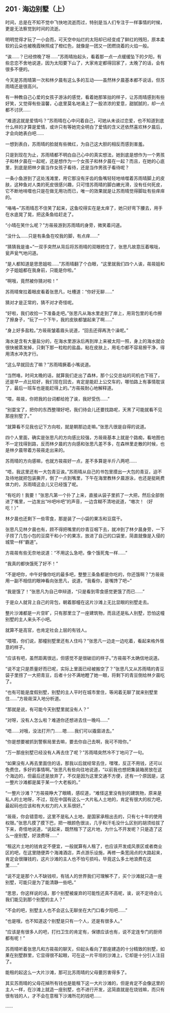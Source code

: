 ## 201 · 海边别墅（上）

时间，总是在不知不觉中飞快地流逝而过，特别是当人们专注于一样事情的时候，更是无法察觉到时间的流逝。

明明觉得才玩了一小会而，可天空中灿烂的太阳却已经变成了鲜红的残阳，原本柔软的云朵也被晚霞映照成了橙红色，就像是一团又一团燃烧着的火焰一般。

“诶……？已经傍晚了呀……”苏雨晴抬起头，看着那一点一点缓缓坠下的夕阳，有些恋恋不舍地说道，因为太阳要下山了，大家肯定都得回家了，太晚了的话，会有很多不便的。

今天是苏雨晴第一次和林夕晨有这么多的互动——虽然林夕晨基本都不说话，但苏雨晴还是很高兴。

有一种教自己心爱的女孩子游泳的感觉，看着她那笨拙的样子，让苏雨晴感到有些好笑，又觉得有些温馨，心底里莫名地涌上了一股浓浓的爱意，甜腻腻的，却一点都不讨厌……

“难道这就是爱情吗？”苏雨晴在心中问着自己，可她从未谈过恋爱，也不知道到底什么样的才算是爱情，或许只有等她完全明白了爱情的含义还依然喜欢林夕晨后，才会向她表白吧……

一想到表白，苏雨晴的脸就有些微红，为自己这大胆的相反而感到害羞。

只是到现在为止，苏雨晴都不明白自己心中的真实想法，她到底是想作为一个男孩子和林夕晨在一起呢，还是想作为一个女孩子和林夕晨在一起？而且，在她的心底里，到底是把林夕晨当作女孩子看待，还是当作男孩子看待呢？

一条小鱼游到了这处浅滩里，用它那没有牙齿的鱼嘴轻轻地啃噬着苏雨晴脚上的皮肤，这种鱼对人类的死皮很感兴趣，只可惜苏雨晴的脚白嫩光滑，没有任何死皮，它不断地啃噬也只是在做无用功而已，唯一的效果就是让苏雨晴觉得脚趾有些痒痒的。

“咯咯~”苏雨晴忍不住笑了起来，这鱼咬得实在是太痒了，她只好弯下腰去，用手在水底晃了晃，把这条鱼给赶走了。

“小晴在笑什么呢？”方莜莜游到苏雨晴的身旁，微笑着问道。

“没什么……只是有条鱼在咬我的脚，有点痒……”

“猜猜我是谁~”一双手突然从背后将苏雨晴的双眼捂住了，张思凡故意压着喉咙，瓮声瓮气地问道。

“是人都知道是思思姐啦……”苏雨晴翻了个白眼，“这里就我们四个人诶，莜莜姐和夕子姐姐都在我身前，只能是你啦。”

“啊哦，竟然被你猜对啦！”

苏雨晴耷拉着眼皮看着张思凡，吐槽道：“你好无聊……”

猜对才是正常的，猜不对才奇怪呢。

“好啦，我们收拾一下准备走吧。”张思凡从海水里走到了岸上，用背包里的毛巾擦了擦身子，“玩了一个下午，我的皮肤都皱起来了啊……”

“身上好多盐粒。”方莜莜皱着眉头说道，“回去还得再洗个澡呢。”

海水是含有大量盐分的，在海水里游泳后再到岸上来被太阳一照，身上的海水就会很快被蒸发掉，只剩下那一粒粒的盐晶，粘在皮肤上，用毛巾都不容易擦干净，得用清水冲洗才行。

“这么早就回去了嘛？”苏雨晴撅着小嘴说道。

“当然咯，时间太晚的话，就算我们走出了森林，那个公交总站的司机也下班了，还是早一点比较好，我们现在回去，肯定是能赶上公交车的，哪怕路上有事情耽误了，最后一班车也是能赶得上的。”方莜莜耐心地解释道。

“喂，莜莜，你把我的台词都给抢了诶，我好受伤……”

“别耍宝了，把你的东西整理好吧，我们待会儿还要找路呢，天黑了可能就看不见那座别墅了。”

“就算看不见我也记下方向啦，就是朝那边走嘛。”张思凡很是自得的说道。

四个人里面，确实是张思凡的方向感比较强，方莜莜基本上就是个路痴，看地图也不一定找得到路，反而林夕晨的方向感和张思凡差不多，在森林里走散的时候，也是林夕晨带着方莜莜走出来的。

苏雨晴的方向感嘛，也就方莜莜好一点，差不多算是半斤八两吧……

“唔，我这里还有一大包青豆诶。”苏雨晴从自己的书包里摸出一大包的青豆，迫不及待地就把包装撕开，倒了一点到嘴里，下午在海里教林夕晨游泳，也还是挺耗费体力的，苏雨晴这会儿又已经饿了呢。

“有吃的！我要！”张思凡第一个扑了上来，直接从袋子里抓了一大把，然后全部倒进了嘴里，一边发出“咔吧咔吧”的声音，一边含糊不清地说道，“嗷次！（好吃！）”

林夕晨也还剩下一些零食，那是装了一小袋的果冻和豆腐干。

张思凡见林夕晨也有，顾不得把嘴里的炒青豆咽下去，就冲到了林夕晨身旁，一下子捞了几包小包的豆腐干和小个的果冻，放进了自己的口袋里，简直就像是入侵的城管一样“霸道”。

方莜莜有些无奈地说道：“不用这么急吧，像个饿死鬼一样……”

“我真的都快饿死了好不！”

“不是吧你，中午好像你吃的最多吧，整整三条鱼都是你吃的，你还饿啊？”方莜莜用一副不相信的眼神看向张思凡，说道，“我看你，是嘴馋了吧~”

“我是饿了！”张思凡为自己申辩道，“只是看到零食感觉更饿了而已……”

于是众人就背上自己的背包，朝着那幢在这片沙滩上无比显眼的别墅走去。

整片沙滩都是一片空旷，只有那里立了一座建筑物，而且还是私人别墅，恐怕这幢别墅的主人来头不小吧。

就算不是高官，也肯定社会上层的有钱人。

“喂喂，你们说，那幢别墅里还有人住吗？”张思凡一边走一边吃着，看起来格外惬意的样子。

“应该有吧，虽然距离很远，但感觉不是很破旧的样子。”方莜莜不太确信地说道。

“说不定只是质量好而已呢，实际上里面已经被搬空了？”张思凡又从苏雨晴的青豆袋子里捞了一大把青豆，后者十分不满地瞪了她一眼，将剩下的青豆倒给林夕晨吃了。

“也有可能是度假别墅，别墅的主人平时在城市里住，等闲着无聊了就来别墅里住……”方莜莜深入地分析道。

“那就是说，有可能今天别墅里就没有人？”

“对呀，没有人怎么啦？难道你还想进去住一晚吗……”

“唔……对哦，没法打开门……嗯……我们可以撬窗进去。”

“你是想要被抓到警察局里去嘛，要去你自己去啊，我可不陪你。”

“万一那座别墅已经没有人再去住了呢？”苏雨晴突然冷不丁地问了一句。

“如果没有人再去里面住的话，那我以后就经常去住，嘿嘿，反正不用钱，还可以免费住，多好的事情啊。”张思凡有些向往地说道，“以前我也想把集装箱房放在这个海边的，但最后还是放弃了，不仅是因为这里交通不方便，还有一个原因是，这一整片沙滩都是属于某一个大老板的。”

“一整片沙滩？”方莜莜睁大了眼睛，感叹道，“难怪这里没有别的建筑物，原来是私人的土地呀，不过，现在中国有这么一大片私人土地的，肯定有很大的权力吧，最起码也应该和有大权力的人关系很好。”

“莜莜，你会错意啦，这里不是私人土地，是国家承租出去的，只有七十年的使用权限。”张思凡摸了摸下巴，把一根颜色很淡，几乎和汗毛没什么区别的胡须给拔了下来，奇怪地说道，“说起来，既然租下了这片地，为什么不开发呢？只是造了这么一座别墅，好浪费呀……”

“租这片土地的钱肯定不便宜，一般就算有人租了，也应该开发成风景区或者商业区的吧，在这里随便弄个海滩酒店，弄点游乐设施，再修一条宽阔点的大路起来，肯定会很赚钱的，这片沙滩的主人也不怕亏损吗，毕竟这么多土地浪费在这里……”

“说不定是那个人不缺钱呗，有钱人的世界我们可理解不了，买个沙滩就只造一座别墅，可能只是为了能清静一些吧。”

“思思，你这样说的话，那个别墅被废弃的可能性还真不高呢，诶，说不定待会儿我们能见到那个别墅的主人？”

“不会的吧，别墅主人也不会这么无聊坐在大门口看夕阳吧……”

“也是哦，也不知道这个别墅是只有一个人，还是有很多人。”

“应该是有很多人的吧，打扫卫生的肯定有，保镖应该也有，说不定连专门的厨师都有呢！”

苏雨晴听着张思凡和方莜莜的聊天，仰起头看向了那座建造的十分精致的别墅，如果在别墅群里，它显得很不起眼，可在这一片平坦的沙滩上，它却是十分引人注目了。

能租的起这么一大片沙滩，那可比苏雨晴的父母要厉害得多了。

其实苏雨晴的父母花掉所有钱也是能租下这一大片沙滩的，但是肯定不会像这里的主人一样，在沙滩上就造一座别墅，也不进行开发，这简直就是在烧钱嘛，而只有很有钱的人，才不会在意租下沙滩所花的钱吧……

……
